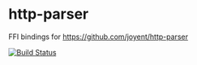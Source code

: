 http-parser
===========

FFI bindings for https://github.com/joyent/http-parser

[![Build Status](https://api.travis-ci.org/davidcornu/http-parser.png)](https://travis-ci.org/davidcornu/http-parser)
